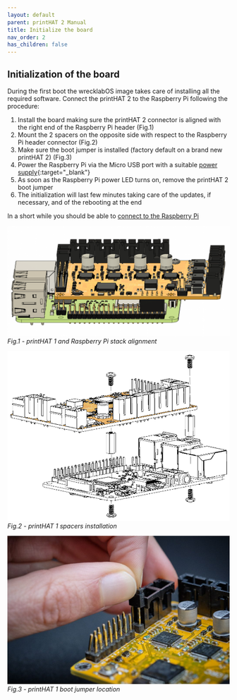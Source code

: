 ```yaml
---
layout: default
parent: printHAT 2 Manual
title: Initialize the board
nav_order: 2
has_children: false
---
```


## Initialization of the board

During the first boot the wrecklabOS image takes care of installing all the required software. Connect the printHAT 2 to the Raspberry Pi following the procedure:

1. Install the board making sure the printHAT 2 connector is aligned with the right end of the Raspberry Pi header (Fig.1)
2. Mount the 2 spacers on the opposite side with respect to the Raspberry Pi header connector (Fig.2)
3. Make sure the boot jumper is installed (factory default on a brand new printHAT 2) (Fig.3)
4. Power the Raspberry Pi via the Micro USB port with a suitable [power supply](https://www.raspberrypi.org/documentation/hardware/raspberrypi/power/README.md){:target="_blank"}
5. As soon as the Raspberry Pi power LED turns on, remove the printHAT 2 boot jumper
6. The initialization will last few minutes taking care of the updates, if necessary, and of the rebooting at the end

In a short while you should be able to [connect to the Raspberry Pi](network)


![phat1_assembly](../assets/img/phat1_rpi_assembly.png)
*Fig.1 - printHAT 1 and Raspberry Pi stack alignment*

![phat1_assembly](../assets/img/phat1_rpi_assembly_spacers.png)
*Fig.2 - printHAT 1 spacers installation*

![phat1_assembly](../assets/img/phat1_boot_jumper.jpg)
*Fig.3 - printHAT 1 boot jumper location*
